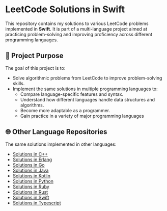 # LeetCode Solutions in Swift

This repository contains my solutions to various LeetCode problems implemented
in **Swift**. It is part of a multi-language project aimed at practicing
problem-solving and improving proficiency across different programming
languages.

## 📌 Project Purpose

The goal of this project is to:

- Solve algorithmic problems from LeetCode to improve problem-solving skills.
- Implement the same solutions in multiple programming languages to:
  - Compare language-specific features and syntax.
  - Understand how different languages handle data structures and algorithms.
  - Become more adaptable as a programmer.
  - Gain practice in a variety of major programming languages

## 🌐 Other Language Repositories

The same solutions implemented in other languages:

- [Solutions in C++](https://github.com/zellenon/leetcode-cpp)
- [Solutions in Erlang](https://github.com/zellenon/leetcode-erlang)
- [Solutions in Go](https://github.com/zellenon/leetcode-go)
- [Solutions in Java](https://github.com/zellenon/leetcode-java)
- [Solutions in Kotlin](https://github.com/zellenon/leetcode-kotlin)
- [Solutions in Python](https://github.com/zellenon/leetcode-python)
- [Solutions in Ruby](https://github.com/zellenon/leetcode-ruby)
- [Solutions in Rust](https://github.com/zellenon/leetcode-rust)
- [Solutions in Swift](https://github.com/zellenon/leetcode-swift)
- [Solutions in Typescript](https://github.com/zellenon/leetcode-typescript)

